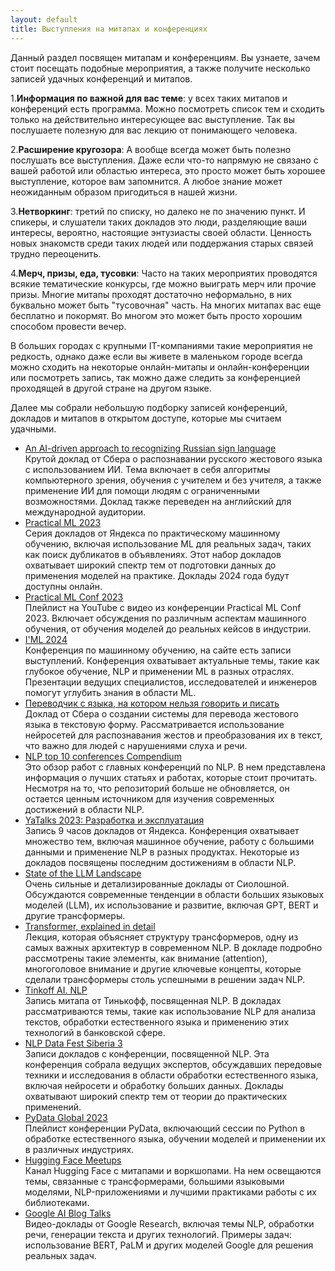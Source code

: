 ```yaml
---
layout: default
title: Выступления на митапах и конференциях
---
```

Данный раздел посвящен митапам и конференциям. Вы узнаете, зачем стоит посещать подобные мероприятия, а также получите несколько записей удачных конференций и митапов.

1.**Информация по важной для вас теме**: у всех таких митапов и конференций есть программа. Можно посмотреть список тем и сходить только на действительно интересующее вас выступление. Так вы послушаете полезную для вас лекцию от понимающего человека.

2.**Расширение кругозора**: А вообще всегда может быть полезно послушать все выступления. Даже если что-то напрямую не связано с вашей работой или областью интереса, это просто может быть хорошее выступление, которое вам запомнится. А любое знание может неожиданным образом пригодиться в нашей жизни.

3.**Нетворкинг**: третий по списку, но далеко не по значению пункт. И спикеры, и слушатели таких докладов это люди, разделяющие ваши интересы, вероятно, настоящие энтузиасты своей области. Ценность новых знакомств среди таких людей или поддержания старых связей трудно переоценить.

4.**Мерч, призы, еда, тусовки**: Часто на таких мероприятих проводятся всякие тематические конкурсы, где можно выиграть мерч или прочие призы. Многие митапы проходят достаточно неформально, в них буквально может быть "тусовочная" часть. На многих митапах вас еще бесплатно и покормят. Во многом это может быть просто хорошим способом провести вечер.

В больших городах с крупными IT-компаниями такие мероприятия не редкость, однако даже если вы живете в маленьком городе всегда можно сходить на некоторые онлайн-митапы и онлайн-конференции или посмотреть запись, так можно даже следить за конференцией проходящей в другой стране на другом языке.

Далее мы собрали небольшую подборку записей конференций, докладов и митапов в открытом доступе, которые мы считаем удачными.

- <a href="https://aij.ru/eng/archive?albumId=2&videoId=319">An AI-driven approach to recognizing Russian sign language</a>  
Крутой доклад от Сбера о распознавании русского жестового языка с использованием ИИ. Тема включает в себя алгоритмы компьютерного зрения, обучения с учителем и без учителя, а также применение ИИ для помощи людям с ограниченными возможностями. Доклад также переведен на английский для международной аудитории.
- <a href="https://www.kaggle.com/competitions/avito-duplicate-ads-detection">Practical ML 2023</a>  
Серия докладов от Яндекса по практическому машинному обучению, включая использование ML для реальных задач, таких как поиск дубликатов в объявлениях. Этот набор докладов охватывает широкий спектр тем от подготовки данных до применения моделей на практике. Доклады 2024 года будут доступны онлайн.
- <a href="https://www.youtube.com/playlist?list=PL0beoaW5rFR9oQg96Wu0NVsUZZpFbTzK9">Practical ML Conf 2023</a>  
Плейлист на YouTube с видео из конференции Practical ML Conf 2023. Включает обсуждения по различным аспектам машинного обучения, от обучения моделей до реальных кейсов в индустрии.
- <a href="https://imlconf.com/?ysclid=lvd967kdei612635697">I'ML 2024</a>  
Конференция по машинному обучению, на сайте есть записи выступлений. Конференция охватывает актуальные темы, такие как глубокое обучение, NLP и применении ML в разных отраслях. Презентации ведущих специалистов, исследователей и инженеров помогут углубить знания в области ML.
- <a href="https://www.youtube.com/watch?v=Cho7kM2IxHk">Переводчик с языка, на котором нельзя говорить и писать</a>  
Доклад от Сбера о создании системы для перевода жестового языка в текстовую форму. Рассматривается использование нейросетей для распознавания жестов и преобразования их в текст, что важно для людей с нарушениями слуха и речи.
- <a href="https://github.com/soulbliss/NLP-conference-compendium?ysclid=lvbvb79r3u631484259">NLP top 10 conferences Compendium</a>  
Это обзор работ с главных конференций по NLP. В нем представлена информация о лучших статьях и работах, которые стоит прочитать. Несмотря на то, что репозиторий больше не обновляется, он остается ценным источником для изучения современных достижений в области NLP.
- <a href="https://www.youtube.com/watch?v=MIq8x7FlsEw&t=23759s">YaTalks 2023: Разработка и эксплуатация</a>  
Запись 9 часов докладов от Яндекса. Конференция охватывает множество тем, включая машинное обучение, работу с большими данными и применение NLP в разных продуктах. Некоторые из докладов посвящены последним достижениям в области NLP.
- <a href="https://www.youtube.com/watch?v=TBxt2Bz65GM">State of the LLM Landscape</a>  
Очень сильные и детализированные доклады от Сиолошной. Обсуждаются современные тенденции в области больших языковых моделей (LLM), их использование и развитие, включая GPT, BERT и другие трансформеры.
- <a href="https://www.youtube.com/watch?v=iOrNbK2T92M">Transformer, explained in detail</a>  
Лекция, которая объясняет структуру трансформеров, одну из самых важных архитектур в современном NLP. В докладе подробно рассмотрены такие элементы, как внимание (attention), многоголовое внимание и другие ключевые концепты, которые сделали трансформеры столь успешными в решении задач NLP.
- <a href="https://www.youtube.com/watch?v=SwfzebRc1ZU">Tinkoff AI. NLP</a>  
Запись митапа от Тинькофф, посвященная NLP. В докладах рассматриваются темы, такие как использование NLP для анализа текстов, обработки естественного языка и применению этих технологий в банковской сфере.
- <a href="https://ods.ai/tracks/sibfest3-nlp?ysclid=lvd9rrj75v83063028">NLP Data Fest Siberia 3</a>  
Записи докладов с конференции, посвященной NLP. Эта конференция собрала ведущих экспертов, обсуждавших передовые техники и исследования в области обработки естественного языка, включая нейросети и обработку больших данных. Доклады охватывают широкий спектр тем от теории до практических применений.
- <a href="https://www.youtube.com/@PyDataTV/featured">PyData Global 2023</a>  
Плейлист конференции PyData, включающий сессии по Python в обработке естественного языка, обучении моделей и применении их в различных индустриях.
- <a href="https://www.youtube.com/@HuggingFace/featured">Hugging Face Meetups</a>  
Канал Hugging Face с митапами и воркшопами. На нем освещаются темы, связанные с трансформерами, большими языковыми моделями, NLP-приложениями и лучшими практиками работы с их библиотеками.
- <a href="https://www.youtube.com/@GoogleResearch/featured">Google AI Blog Talks</a>  
Видео-доклады от Google Research, включая темы NLP, обработки речи, генерации текста и других технологий. Примеры задач: использование BERT, PaLM и других моделей Google для решения реальных задач.
